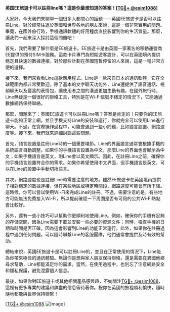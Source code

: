 **英国EE旅遊卡可以註冊line嗎？這是你最想知道的答案！[[TG💪+ @esim1088](https://t.me/s/esim1088)]**

大家好，今天我們來聊聊一個很多人都關心的話題——英國EE旅遊卡是否可以註冊Line。對於經常往返於英國和世界各地的朋友來說，這是一個非常實用的問題。畢竟，在國外旅行時，手機通訊軟體的好用程度直接影響到你的生活質量。那麼，讓我們一起來深入探討這個問題吧！

首先，我們需要了解什麼是EE旅遊卡。EE旅遊卡是由英國一家著名的移動運營商EE提供的預付SIM卡服務。這款卡片專門為短期遊客設計，可以在英國境內提供穩定且快速的數據連接。對於那些計劃在英國短暫停留的人來說，這是一種非常方便的選擇。

接下來，我們來看看Line這款應用程式。Line是一款來自日本的通訊軟體，它在全球範圍內都非常受歡迎。除了基本的文字聊天功能外，Line還提供了語音通話、視頻聊天以及豐富的表情包，讓使用者之間的溝通更加生動有趣。在國外旅行時，Line無疑是一個很好的聯絡工具，特別是在Wi-Fi信號不穩定的情況下，它能通過數據網路保持聯絡。

那麼，問題來了：英國EE旅遊卡可以註冊Line嗎？答案是肯定的！只要你的EE旅遊卡能夠正常上網，並且手機支持Line的安裝和運行，你就完全可以使用Line進行聊天。不過，在實際操作過程中，可能會遇到一些小問題，比如語言設置、網路速度等。接下來，我們就來詳細討論這些問題。

首先，語言設置是註冊Line時的一個重要環節。Line的界面語言通常會根據手機的系統語言自動調整。如果你的手機語言設置為中文，那麼Line的界面也會顯示為中文；如果手機語言是英文，則Line會以英文顯示。因此，在註冊Line之前，確保你的手機語言設置符合你的需求。如果你希望使用中文界面，但手機語言是英文，可以在Line的設置中手動切換語言。

其次，網路速度也是註冊Line時需要注意的地方。雖然EE旅遊卡在英國境內提供了相對穩定的數據連接，但在某些地區或特定時間段，網路速度可能會有所下降。這時候，你可以嘗試使用Wi-Fi來完成Line的註冊。不過，需要注意的是，有些地方可能無法免費接入Wi-Fi，所以提前確認一下周圍是否有可用的公共Wi-Fi熱點會比較好。

另外，還有一些小技巧可以幫助你更順利地使用Line。例如，確保你的手機有足夠的存儲空間，因為Line需要下載並安裝一些必要的資源文件；同時，檢查手機的日期和時間是否正確，因為這會影響到Line的功能正常運行。此外，如果你在註冊過程中遇到任何問題，可以隨時聯繫Line的客服團隊，他們通常會提供及時有效的幫助。

總結來說，英國EE旅遊卡是可以註冊Line的，並且在正常使用的情況下，Line能為你帶來極佳的通訊體驗。無論你是想與家人朋友保持聯絡，還是需要在異國他鄉尋求幫助，Line都能滿足你的需求。當然，在使用過程中，也別忘了注意網路安全和隱私保護，避免泄露個人信息。

最後，如果你對EE旅遊卡或其他相關產品感興趣，不妨關注[TG💪+ @esim1088](https://t.me/s/esim1088)，這裡有更多專業的建議和詳盡的信息等待著你。祝你在英國的旅程順利愉快，隨時隨地都能與世界保持聯繫！

[[TG💪+ @esim1088](https://t.me/s/esim1088) ![Image](https://i.postimg.cc/4NQfJmqS/Snipaste-2025-05-13-00-14-12.png)]